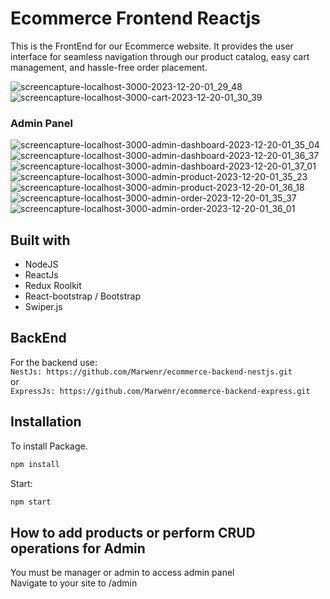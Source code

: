 # Ecommerce Frontend Reactjs

This is the FrontEnd for our Ecommerce website. It provides the user interface for seamless navigation through our product catalog, easy cart management, and hassle-free order placement.

![screencapture-localhost-3000-2023-12-20-01_29_48](https://github.com/Marwenr/ecommerce-frontend-reactjs/assets/97688966/9f677ab6-4082-4538-a79e-735624be9f2e)
![screencapture-localhost-3000-cart-2023-12-20-01_30_39](https://github.com/Marwenr/ecommerce-frontend-reactjs/assets/97688966/ffd520d0-5459-4fe4-a7b1-d5899d097c3d)
### Admin Panel
![screencapture-localhost-3000-admin-dashboard-2023-12-20-01_35_04](https://github.com/Marwenr/ecommerce-frontend-reactjs/assets/97688966/d54ed076-9ced-4a38-9b80-e0adfc47549d)
![screencapture-localhost-3000-admin-dashboard-2023-12-20-01_36_37](https://github.com/Marwenr/ecommerce-frontend-reactjs/assets/97688966/65f9c2c3-3aa0-4de6-a363-e708b2eb0b6e)
![screencapture-localhost-3000-admin-dashboard-2023-12-20-01_37_01](https://github.com/Marwenr/ecommerce-frontend-reactjs/assets/97688966/bb729a5c-34b2-4d91-adfe-1b6147cadc6c)
![screencapture-localhost-3000-admin-product-2023-12-20-01_35_23](https://github.com/Marwenr/ecommerce-frontend-reactjs/assets/97688966/d8429ece-1b9c-4f07-b26d-54e20cc58302)
![screencapture-localhost-3000-admin-product-2023-12-20-01_36_18](https://github.com/Marwenr/ecommerce-frontend-reactjs/assets/97688966/fdcd133c-d0ab-4271-9d9c-8c51b3edcfce)
![screencapture-localhost-3000-admin-order-2023-12-20-01_35_37](https://github.com/Marwenr/ecommerce-frontend-reactjs/assets/97688966/fd780837-0702-4e87-9cc7-5cb69321b0a3)
![screencapture-localhost-3000-admin-order-2023-12-20-01_36_01](https://github.com/Marwenr/ecommerce-frontend-reactjs/assets/97688966/ea5d22de-a6db-4ccc-83dc-49d8e449dabb)



## Built with
- NodeJS
- ReactJs
- Redux Roolkit
- React-bootstrap / Bootstrap
- Swiper.js

## BackEnd

For the backend use:  
```NestJs: https://github.com/Marwenr/ecommerce-backend-nestjs.git```  
or  
```ExpressJs: https://github.com/Marwenr/ecommerce-backend-express.git```
## Installation

To install Package.

```bash
npm install
```
Start:

```bash
npm start
```

## How to add products or perform CRUD operations for Admin
You must be manager or admin to access admin panel  
Navigate to your site to /admin
